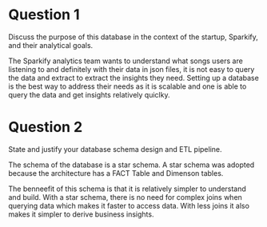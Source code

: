 

# Question 1
Discuss the purpose of this database in the context of the startup, Sparkify, and their analytical goals.


The Sparkify analytics team wants to understand what songs users are listening to and definitely with their data in json files, it is not easy to query the data and extract to extract the insights they need. Setting up a database is the best way to address their needs as it is scalable and one is able to query the data and get insights relatively quiclky.


# Question 2
State and justify your database schema design and ETL pipeline.

The schema of the database is a star schema. A star schema was adopted because the architecture has a FACT Table and Dimenson tables.

The benneefit of this schema is that it is relatively simpler to understand and build. With a star schema, there is no need for complex joins when querying data which makes it faster to access data. With less joins it also makes it simpler to derive business insights.